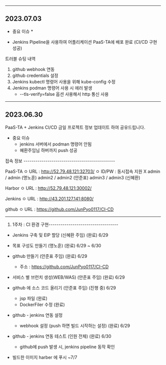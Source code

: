 ----------------------------------------
2023.07.03
----------------------------------------

* 중요 이슈 *
- Jenkins Pipeline을 사용하여 어플리케이션 PaaS-TA에 배포 완료 (CI/CD 구현 성공)

트러블 슈팅 내역
1. github webhook 연동
2. github credentials 설정
3. Jenkins kubectl 명령어 사용을 위해 kube-config 수정
4. Jenkins podman 명령어 사용 시 에러 발생  
    - --tls-verify=false 옵션 사용해서 http 통신 사용

----------------------------------------
2023.06.30
----------------------------------------
PaaS-TA + Jenkins CI/CD 
금일 프로젝트 정보 업데이트 하여 공유드립니다.

* 중요 이슈
  - jenkins 서버에서 podman 명령어 안됨
  - 혜환주임님 하버까지 push 성공

접속 정보 ----------------------------------------------

PaaS-TA
ㅇ URL : http://52.79.48.121:32703/
ㅇ ID/PW : 
    동시접속 지원 X
    admin / admin (명노훈) 
    admin2 / admin2 (안준표)
    admin3 / admin3 (신혜환)

Harbor
ㅇ URL : http://52.79.48.121:30002/

Jenkins
ㅇ URL : http://43.201.127.141:8080/

github
ㅇ URL : https://github.com/JunPyo0117/CI-CD

--------------------------------------------------------

1) 1주차 : CI 환경 구현-----------------------------------

 - Jenkins 구축 및 EIP 할당 (신혜환 주임) (완료) 6/29

 - 목표 구성도 만들기 (명노훈) (완료) 6/29 ~ 6/30

 - github 만들기 (안준표 주임) (완료) 6/29
    - 주소 : https://github.com/JunPyo0117/CI-CD

 - 서비스 별 브런치 생성(WEB/WAS) (안준표 주임) (완료) 6/29

 - github 에 소스 코드 올리기 (안준표 주임) (진행 중) 6/29
   - jsp 파일 (완료)
   - DockerFiler 수정 (완료)

 - github  - jenkins 연동 설정 
   - webhook 설정 (push 하면 빌드 시작하는 설정) (완료) 6/29

 - github - jenkins 연동 테스트 (인원 전체) (완료) 6/30
   - github에 push 발생 시, jenkins pipeline 동작 확인

 - 빌드한 이미지 harber 에 푸시 ~7/7
